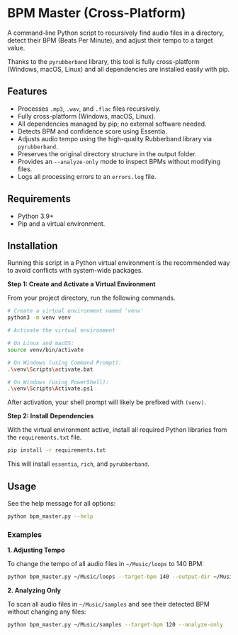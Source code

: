 # BPM Master (Cross-Platform)

A command-line Python script to recursively find audio files in a directory, detect their BPM (Beats Per Minute), and adjust their tempo to a target value.

Thanks to the `pyrubberband` library, this tool is fully cross-platform (Windows, macOS, Linux) and all dependencies are installed easily with pip.

## Features

- Processes `.mp3`, `.wav`, and `.flac` files recursively.
- Fully cross-platform (Windows, macOS, Linux).
- All dependencies managed by pip; no external software needed.
- Detects BPM and confidence score using Essentia.
- Adjusts audio tempo using the high-quality Rubberband library via `pyrubberband`.
- Preserves the original directory structure in the output folder.
- Provides an `--analyze-only` mode to inspect BPMs without modifying files.
- Logs all processing errors to an `errors.log` file.

## Requirements

- Python 3.9+
- Pip and a virtual environment.

## Installation

Running this script in a Python virtual environment is the recommended way to avoid conflicts with system-wide packages.

**Step 1: Create and Activate a Virtual Environment**

From your project directory, run the following commands.

```bash
# Create a virtual environment named 'venv'
python3 -m venv venv

# Activate the virtual environment

# On Linux and macOS:
source venv/bin/activate

# On Windows (using Command Prompt):
.\venv\Scripts\activate.bat

# On Windows (using PowerShell):
.\venv\Scripts\Activate.ps1
```
After activation, your shell prompt will likely be prefixed with `(venv)`.

**Step 2: Install Dependencies**

With the virtual environment active, install all required Python libraries from the `requirements.txt` file.

```bash
pip install -r requirements.txt
```
This will install `essentia`, `rich`, and `pyrubberband`.

## Usage

See the help message for all options:
```bash
python bpm_master.py --help
```

### Examples

**1. Adjusting Tempo**

To change the tempo of all audio files in `~/Music/loops` to 140 BPM:

```bash
python bpm_master.py ~/Music/loops --target-bpm 140 --output-dir ~/Music/loops-140bpm
```

**2. Analyzing Only**

To scan all audio files in `~/Music/samples` and see their detected BPM without changing any files:

```bash
python bpm_master.py ~/Music/samples --target-bpm 120 --analyze-only
```
